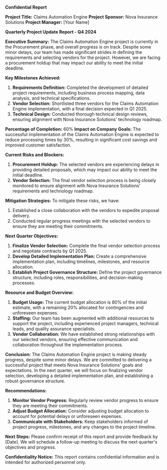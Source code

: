 **Confidential Report**

**Project Title:** Claims Automation Engine
**Project Sponsor:** Nova Insurance Solutions
**Project Manager:** [Your Name]

**Quarterly Project Update Report - Q4 2024**

**Executive Summary:**
The Claims Automation Engine project is currently in the Procurement phase, and overall progress is on track. Despite some minor delays, our team has made significant strides in defining the requirements and selecting vendors for the project. However, we are facing a procurement holdup that may impact our ability to meet the initial deadline.

**Key Milestones Achieved:**

1. **Requirements Definition:** Completed the development of detailed project requirements, including business process mapping, data analysis, and technical specifications.
2. **Vendor Selection:** Shortlisted three vendors for the Claims Automation Engine implementation, with a final decision expected in Q1 2025.
3. **Technical Design:** Conducted thorough technical design reviews, ensuring alignment with Nova Insurance Solutions' technology roadmap.

**Percentage of Completion:** 60%
**Impact on Company Goals:**
The successful implementation of the Claims Automation Engine is expected to reduce processing times by 30%, resulting in significant cost savings and improved customer satisfaction.

**Current Risks and Blockers:**

1. **Procurement Holdup:** The selected vendors are experiencing delays in providing detailed proposals, which may impact our ability to meet the initial deadline.
2. **Vendor Selection:** The final vendor selection process is being closely monitored to ensure alignment with Nova Insurance Solutions' requirements and technology roadmap.

**Mitigation Strategies:**
To mitigate these risks, we have:

1. Established a close collaboration with the vendors to expedite proposal delivery.
2. Conducted regular progress meetings with the selected vendors to ensure they are meeting their commitments.

**Next Quarter Objectives:**

1. **Finalize Vendor Selection:** Complete the final vendor selection process and negotiate contracts by Q1 2025.
2. **Develop Detailed Implementation Plan:** Create a comprehensive implementation plan, including timelines, milestones, and resource allocation.
3. **Establish Project Governance Structure:** Define the project governance structure, including roles, responsibilities, and decision-making processes.

**Resource and Budget Overview:**

1. **Budget Usage:** The current budget allocation is 80% of the initial estimate, with a remaining 20% allocated for contingencies and unforeseen expenses.
2. **Staffing:** Our team has been augmented with additional resources to support the project, including experienced project managers, technical leads, and quality assurance specialists.
3. **Vendor Collaboration:** We have established strong relationships with our selected vendors, ensuring effective communication and collaboration throughout the implementation process.

**Conclusion:**
The Claims Automation Engine project is making steady progress, despite some minor delays. We are committed to delivering a successful project that meets Nova Insurance Solutions' goals and expectations. In the next quarter, we will focus on finalizing vendor selection, developing a detailed implementation plan, and establishing a robust governance structure.

**Recommendations:**

1. **Monitor Vendor Progress:** Regularly review vendor progress to ensure they are meeting their commitments.
2. **Adjust Budget Allocation:** Consider adjusting budget allocation to account for potential delays or unforeseen expenses.
3. **Communicate with Stakeholders:** Keep stakeholders informed of project progress, milestones, and any changes to the project timeline.

**Next Steps:**
Please confirm receipt of this report and provide feedback by [Date]. We will schedule a follow-up meeting to discuss the next quarter's objectives and progress.

**Confidentiality Notice:**
This report contains confidential information and is intended for authorized personnel only.